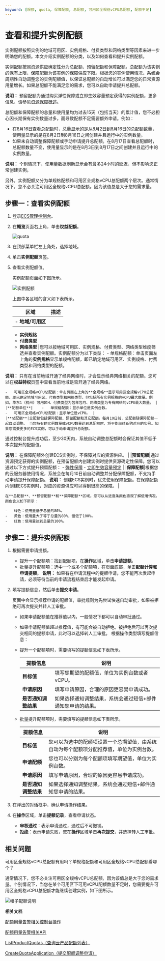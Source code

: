 ```yaml
---
keyword: [限额, quota, 保障配额, 总配额, 可用区全规格vCPU总配额, 配额不足]
---
```


# 查看和提升实例配额

实例配额按照实例的地域可用区、实例规格、付费类型和网络类型等因素来进一步明确您的配额。本文介绍实例配额的分类，以及如何查看和提升实例配额。

实例配额按照资源供应确定性分为总配额、预留配额和保障配额。总配额为该实例的保有上限，保障配额为该实例的保障供应下限。根据您的实例使用情况，系统会周期性自动调整您的实例配额值，以保证总配额的自动增长可以满足您的日常资源用量增长。如果总配额不能满足您的需求，您可以自助申请提升总配额。

**说明：** 预留配额为通过购买弹性保障或立即生效容量预定获得的实例配额，更多信息，请参见[资源保障概述](/cn.zh-CN/实例/选择实例购买方式/资源保障/资源保障概述.md)。

总配额和保障配额的总量和使用量均为过去15天（包括当天）的累计值，您不必担心因长期保有实例数量过多，而导致配额不足需要额外申请。例如：

-   在8月16日查看总配额时，总量显示的是从8月2日到8月16日的总配额数量，使用量显示的是在8月2日到8月16日之间创建并且运行中的实例数量。
-   如果未自动调整保障配额或手动申请提升总配额，在8月17日查看总配额时，总配额数量不变，使用量显示的是在8月3日到8月17日之间创建并且运行中的实例数量。

**说明：** 个别情况下，使用量数据刷新显示会有最多24小时的延迟，但不影响您正常创建实例。

另外，实例配额又分为单规格配额和可用区全规格vCPU总配额两个层次。通常情况下，您不必关注可用区全规格vCPU总配额，因为该值总是大于您的需求量。

## 步骤一：查看实例配额

1.  登录[ECS管理控制台](https://ecs.console.aliyun.com)。

2.  在**概览**页面右上角，单击**权益配额**。

    ![quota](https://static-aliyun-doc.oss-accelerate.aliyuncs.com/assets/img/zh-CN/1672580061/p166801.png)

3.  在顶部菜单栏左上角处，选择地域。

4.  单击**实例配额**页签。

5.  查看实例配额值。

    实例配额页面如下图所示。

    ![实例配额](https://static-aliyun-doc.oss-accelerate.aliyuncs.com/assets/img/zh-CN/7268600161/p166807.png)

    上图中各区域的含义如下表所示。

    |区域|描述|
    |--|--|
    |    -   **地域/可用区**
    -   **实例规格**
    -   **付费类型**
    -   **网络类型**
|您可以按地域可用区、实例规格、付费类型、网络类型维度筛选并查看实例配额。实例配额分为以下类型：    -   单规格配额：单击页面左上角的**实例规格**显示单规格配额，即已确定地域可用区、实例规格、付费类型和网络类型的配额。

**说明：** 只有在当前地域开通了经典网络时，才会显示经典网络相关的配额。您可以在**权益特权**页签中查看当前地域是否开通了经典网络。

    -   可用区全规格vCPU总配额：单击页面左上角的**全规格**显示可用区全规格vCPU总配额，即已确定地域可用区、付费类型和网络类型，但包括所有实例规格的vCPU最大数量。例如，华东1（杭州）可用区H、付费类型为包年包月、网络类型为专有网络的vCPU最大数量。 |
    |**配额单位**|    -   单规格配额：显示单位是实例台数。
    -   可用区全规格vCPU总配额：显示单位是vCPU。 |
    |**总配额**|总配额包括保障配额、预留配额和其它配额。每月10日前，总配额随保障配额一起自动调整。 当您持有的实例数量或vCPU数量达到总配额时，将不能继续新购对应的实例。如果您需要更多的ECS实例，可以手动申请提升总配额。

通过控制台提升成功后，至少30天内，系统自动调整总配额时会保证其值不低于本次提升的配额值。

**说明：** 在保障配额外创建ECS实例时，不保障对应的资源供应。 |
    |**预留配额**|通过资源预定获得的实例配额，在预留配额内创建实例时提供资源确定性保障。您可以通过以下方式提升预留配额：    -   [弹性保障](/cn.zh-CN/实例/选择实例购买方式/资源保障/弹性保障/弹性保障概述.md)
    -   [立即生效容量预定](/cn.zh-CN/实例/选择实例购买方式/资源保障/容量预定/立即生效容量预定概述.md) |
    |**保障配额**|根据您的云服务器使用情况，系统会在每月10日前自动调整并分配保障配额，不支持手动申请提升保障配额。 **说明：** 创建ECS实例时，优先使用保障配额。在保障配额内创建ECS实例时，对应的资源供应可以得到很高的保障。 |

    在**总配额**、**预留配额**和**保障配额**区域，您可以从进度条颜色直观了解使用情况。颜色含义如下所示：

    -   绿色：使用量低于总量的80%。
    -   黄色：使用量大于等于总量的80%，但低于100%。
    -   红色：使用量达到总量的100%。

## 步骤二：提升实例配额

1.  根据需要申请提额。

    -   提升一个配额项：找到配额项，在**操作**区域，单击**申请提额**。
    -   批量提升配额项：选中一个或多个配额项，在页面底部，单击**配额计算和申请提额**。
    **说明：** 如果有在申请流程中的提额申请，您不能再次发起申请，必须等待当前的申请流程结束后才能发起申请。

2.  填写提额信息，然后单击**提交申请**。

    页面中会显示推荐申请的配额值，审批规则为先尝试快速自动审批，如果被拒绝可再次提交并转人工审批。

    -   如果申请配额值在推荐值以内，一般情况下都可以自动审批通过。
    -   如果申请配额值超过推荐值，有可能会被自动拒绝。被拒绝后可以再次提交相同的提额申请，此时可以选择转人工审批。
    根据操作类型填写提额信息：

    -   提升一个配额项时，需要填写的提额信息如下表所示。

        |提额信息|说明|
        |----|--|
        |**目标值**|填写您期望的配额值，单位为实例台数或者vCPU。|
        |**申请原因**|填写申请原因，合理的原因更容易申请成功。|
        |**是否通知调整结果**|如果选择通知调整结果，系统会通过短信+邮件通知您申请的结果。|

    -   批量提升配额项时，需要填写的提额信息如下表所示。

        |提额信息|说明|
        |----|--|
        |**目标值**|您可以为选中的配额项设置一个总期望值，由系统自动为每个配额项分配推荐值，单位为实例台数。|
        |**申请配额**|您也可以分别为每个配额项填写期望值，单位为实例台数。|
        |**申请原因**|填写申请原因，合理的原因更容易申请成功。|
        |**是否通知调整结果**|如果选择通知调整结果，系统会通过短信+邮件通知您申请的结果。|

3.  在弹出的对话框中，确认申请操作结果。

4.  在**操作**区域，单击**提额记录**，查看申请状态。

    -   **审核通过**：表示申请通过，通过后不可撤销。
    -   **拒绝**：表示申请失败，您在**操作**区域单击**再次提交**，并选择转人工审批。

## 相关问题

可用区全规格vCPU总配额有用吗？单规格配额和可用区全规格vCPU总配额看哪个？

通常情况下，您不必关注可用区全规格vCPU总配额，因为该值总是大于您的需求量。个别情况下，当您在某个可用区下可用vCPU配额数量不足时，您需要提升可用区全规格vCPU总配额才能继续创建实例，如下图所示。

![帽子配额说明](https://static-aliyun-doc.oss-accelerate.aliyuncs.com/assets/img/zh-CN/2059230061/p95306.png)

**相关文档**  


[配额用量告警相关控制台操作]()

[配额用量告警相关API]()

[ListProductQuotas（查询云产品配额列表）]()

[CreateQuotaApplication（提交配额调整申请）]()

